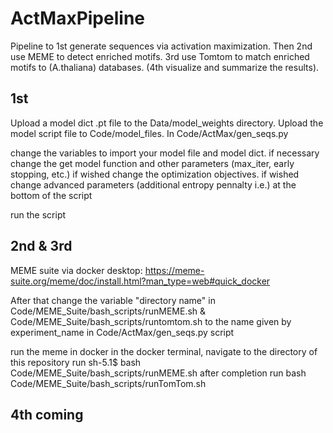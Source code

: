 # ActMaxPipeline
Pipeline to 1st generate sequences via activation maximization.
Then 2nd use MEME to detect enriched motifs.
3rd use Tomtom to match enriched motifs to (A.thaliana) databases.
(4th visualize and summarize the results).

## 1st
Upload a model dict .pt file to the Data/model_weights directory.
Upload the model script file to Code/model_files.
In Code/ActMax/gen_seqs.py 

change the variables to import your model file and model dict.
if necessary change the get model function and other parameters (max_iter, early stopping, etc.)
if wished change the optimization objectives.
if wished change advanced parameters (additional entropy pennalty i.e.) at the bottom of the script

run the script

## 2nd & 3rd
MEME suite via docker desktop:
https://meme-suite.org/meme/doc/install.html?man_type=web#quick_docker

After that change the variable "directory name" in Code/MEME_Suite/bash_scripts/runMEME.sh & Code/MEME_Suite/bash_scripts/runtomtom.sh
to the name given by experiment_name in Code/ActMax/gen_seqs.py script

run the meme in docker
in the docker terminal, navigate to the directory of this repository
run sh-5.1$ bash Code/MEME_Suite/bash_scripts/runMEME.sh
after completion run
bash Code/MEME_Suite/bash_scripts/runTomTom.sh

## 4th coming
  
